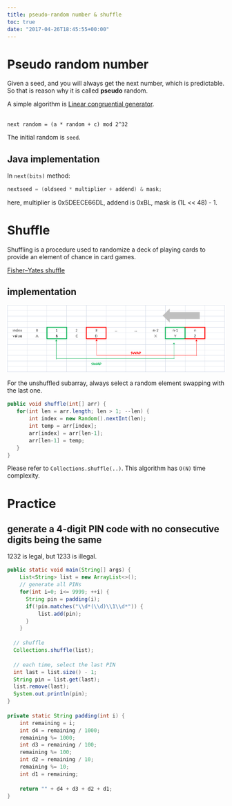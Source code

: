 ```yaml
---
title: pseudo-random number & shuffle
toc: true
date: "2017-04-26T18:45:55+00:00"
---
```


# Pseudo random number

Given a seed, and you will always get the next number, which is predictable. So that is reason why it is called **pseudo** random.

A simple algorithm is [Linear congruential generator](https://en.wikipedia.org/wiki/Linear_congruential_generator).

```

next random = (a * random + c) mod 2^32
```


The initial random is `seed`.

## Java implementation

In `next(bits)` method:



```java
nextseed = (oldseed * multiplier + addend) & mask;
```


here, multiplier is 0x5DEECE66DL, addend is 0xBL, mask is (1L << 48) - 1.

# Shuffle

Shuffling is a procedure used to randomize a deck of playing cards to provide an element of chance in card games.

[Fisher–Yates shuffle](https://en.wikipedia.org/wiki/Fisher%E2%80%93Yates_shuffle)


## implementation

![](/media/14931931313090.png)


For the unshuffled subarray, always select a random element swapping with the last one.



```java
public void shuffle(int[] arr) {
   for(int len = arr.length; len > 1; --len) {
       int index = new Random().nextInt(len);
       int temp = arr[index];
       arr[index] = arr[len-1];
       arr[len-1] = temp;
   }
}
```


Please refer to `Collections.shuffle(..)`. This algorithm has `O(N)` time complexity.

# Practice

## generate a 4-digit PIN code with no consecutive digits being the same

1232 is legal, but 1233 is illegal.



```java
public static void main(String[] args) {
	List<String> list = new ArrayList<>();
	// generate all PINs 
	for(int i=0; i<= 9999; ++i) {
	  String pin = padding(i);
	  if(!pin.matches("\\d*(\\d)\\1\\d*")) {
	      list.add(pin);
	  }
	}
	
  // shuffle
  Collections.shuffle(list);
  
  // each time, select the last PIN
  int last = list.size() - 1;
  String pin = list.get(last);
  list.remove(last);
  System.out.println(pin);
}
	
private static String padding(int i) {
	int remaining = i;
	int d4 = remaining / 1000;
	remaining %= 1000;
	int d3 = remaining / 100;
	remaining %= 100;
	int d2 = remaining / 10;
	remaining %= 10;
	int d1 = remaining;
	
	return "" + d4 + d3 + d2 + d1;
}
```



